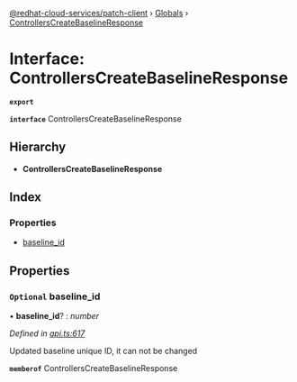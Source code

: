 [@redhat-cloud-services/patch-client](../README.md) › [Globals](../globals.md) › [ControllersCreateBaselineResponse](controllerscreatebaselineresponse.md)

# Interface: ControllersCreateBaselineResponse

**`export`** 

**`interface`** ControllersCreateBaselineResponse

## Hierarchy

* **ControllersCreateBaselineResponse**

## Index

### Properties

* [baseline_id](controllerscreatebaselineresponse.md#optional-baseline_id)

## Properties

### `Optional` baseline_id

• **baseline_id**? : *number*

*Defined in [api.ts:617](https://github.com/RedHatInsights/javascript-clients/blob/669b7c5/packages/patch/api.ts#L617)*

Updated baseline unique ID, it can not be changed

**`memberof`** ControllersCreateBaselineResponse
